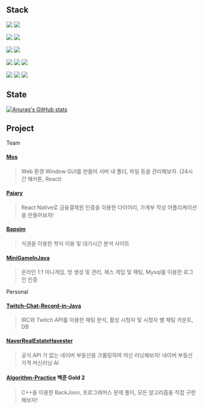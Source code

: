 Stack
---
![](https://img.shields.io/badge/TypeScript-3178C6?style=flat-square&logo=TypeScript&logoColor=black)
![](https://img.shields.io/badge/Java-ff0000?style=flat-square&logo=Java&logoColor=black)

![](https://img.shields.io/badge/React-61DAFB?style=flat-square&logo=React&logoColor=black)
![](https://img.shields.io/badge/React_Native-61DAFB?style=flat-square&logo=React&logoColor=black)
   
![](https://img.shields.io/badge/MUI-007FFF?style=flat-square&logo=MUI&logoColor=black)
![](https://img.shields.io/badge/StyledComponents-DB7093?style=flat-square&logo=styled-components&logoColor=black)

![](https://img.shields.io/badge/Amazon_EC2-FF9900?style=flat-square&logo=Amazon-EC2&logoColor=black)
![](https://img.shields.io/badge/Express-000000?style=flat-square&logo=Express&logoColor=white)
![](https://img.shields.io/badge/NGINX-009639?style=flat-square&logo=NGINX&logoColor=white)

![](https://img.shields.io/badge/Webpack-8DD6F9?style=flat-square&logo=Webpack&logoColor=black)
![](https://img.shields.io/badge/Vite-646CFF?style=flat-square&logo=Vite&logoColor=black)
![](https://img.shields.io/badge/Docker-2496ED?style=flat-square&logo=Docker&logoColor=black)

State
---
[![Anurag's GitHub stats](https://github-readme-stats.vercel.app/api?username=Byungjin-Lee)](https://github.com/anuraghazra/github-readme-stats)

Project
---

Team

#### [Mos](https://github.com/inje-megabrain/Mos-fe)
> Web 환경 Window GUI를 만들어 서버 내 폴더, 파일 등을 관리해보자. (24시간 해커톤, React)

#### [Paiary](https://github.com/Graduation-23/front)
> React Native로 금융결제원 인증을 이용한 다이어리, 가계부 작성 어플리케이션을 만들어보자!

#### [Bapsim](https://github.com/CapstoneDesign-Plus/CapstoneDesign2022)
> 식권을 이용한 학식 이용 및 대기시간 분석 사이트

#### [MiniGameInJava](https://github.com/ByungJin-Lee/MiniGameInJava)
> 온라인 1:1 미니게임, 방 생성 및 관리, 체스 게임 및 채팅, Mysql를 이용한 로그인 인증

Personal
#### [Twitch-Chat-Record-in-Java](https://github.com/ByungJin-Lee/Twitch-Chat-Record-in-Java)
> IRC와 Twitch API를 이용한 채팅 분석, 활성 시청자 및 시청자 별 채팅 카운트, DB

#### [NaverRealEstateHavester](https://github.com/ByungJin-Lee/NaverRealEstateHavester)
> 공식 API 가 없는 네이버 부동산을 크롤링하여 머신 러닝해보자! 네이버 부동산 가격 머신러닝 AI

#### [Algorithm-Practice](https://github.com/ByungJin-Lee/Algorithm-Practice) 백준 Gold 2
> C++을 이용한 BackJoon, 프로그래머스 문제 풀이, 모든 알고리즘을 직접 구현해보자!
